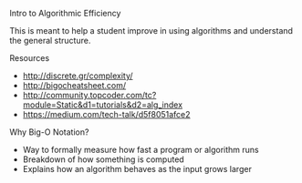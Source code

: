 Intro to Algorithmic Efficiency

This is meant to help a student improve in using algorithms and
understand the general structure.

Resources
- http://discrete.gr/complexity/
- http://bigocheatsheet.com/
- http://community.topcoder.com/tc?module=Static&d1=tutorials&d2=alg_index
- https://medium.com/tech-talk/d5f8051afce2

Why Big-O Notation?
- Way to formally measure how fast a program or algorithm runs
- Breakdown of how something is computed
- Explains how an algorithm behaves as the input grows larger
